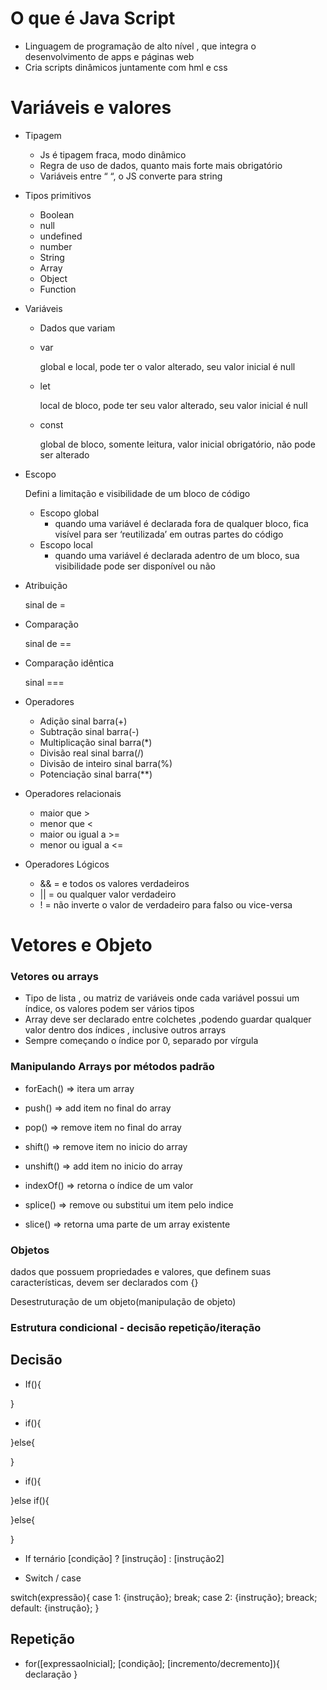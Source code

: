 # **O que é Java Script**

- Linguagem de programação de alto nível , que integra o desenvolvimento de apps e páginas web
- Cria scripts dinâmicos juntamente com hml e css

# **Variáveis e valores**

- Tipagem
    - Js é tipagem fraca, modo dinâmico
    - Regra de uso de dados, quanto mais forte mais obrigatório
    - Variáveis entre “ “, o JS converte para string
- Tipos primitivos
    - Boolean
    - null
    - undefined
    - number
    - String
    - Array
    - Object
    - Function
    
- Variáveis
    - Dados que variam
    - var
        
        global e local, pode ter o valor alterado, seu valor inicial é null
        
    - let
        
        local de bloco, pode ter seu valor alterado, seu valor inicial é null
        
    - const
        
        global de bloco, somente leitura, valor inicial obrigatório, não pode ser alterado
        
    
- Escopo
    
    Defini a limitação e visibilidade de um bloco de código
    
    - Escopo global
        - quando uma variável é declarada fora de qualquer bloco, fica visível para ser ‘reutilizada’ em outras partes do código
    - Escopo local
        - quando uma variável é declarada adentro de um bloco, sua visibilidade pode ser disponível ou não
    
- Atribuição
    
    sinal de = 
    
- Comparação
    
    sinal de ==
    
- Comparação idêntica
    
    sinal ===
    
- Operadores
    - Adição  sinal barra(+)
    - Subtração  sinal barra(-)
    - Multiplicação  sinal barra(*)
    - Divisão real sinal barra(/)
    - Divisão de inteiro  sinal barra(%)
    - Potenciação  sinal barra(**)

- Operadores relacionais
    - maior que >
    - menor que <
    - maior ou igual a >=
    - menor ou igual a <=

- Operadores Lógicos
    - && = e todos os valores verdadeiros
    - || = ou qualquer valor verdadeiro
    - ! = não inverte o valor de verdadeiro para falso ou vice-versa


# **Vetores e Objeto**

### Vetores ou arrays

- Tipo de lista , ou matriz de variáveis onde cada variável possui um índice, os valores podem ser vários tipos
- Array deve ser declarado entre colchetes ,podendo guardar qualquer valor dentro dos índices , inclusive outros arrays
- Sempre começando o índice por 0, separado por vírgula

### Manipulando Arrays por métodos padrão

- forEach() ⇒ itera um array

- push() ⇒ add item no final do array

- pop() ⇒ remove item no final do array

- shift() ⇒ remove item no inicio do array

- unshift() ⇒ add item no inicio do array

- indexOf() ⇒ retorna o índice de um valor

- splice() ⇒ remove ou substitui um item pelo indice

- slice() ⇒ retorna uma parte de um array existente


### Objetos
dados que possuem propriedades e valores, que definem suas características, devem ser declarados com {}

Desestruturação de um objeto(manipulação de objeto)

### **Estrutura condicional - decisão repetição/iteração**


## Decisão

- If(){

}

- if(){

}else{

}

- if(){

}else if(){


}else{


}

- If ternário
[condição] ? [instrução] : [instrução2]

- Switch / case

switch(expressão){
    case 1:
        {instrução};
        break;
    case 2:
        {instrução};
        breack;
    default:
        {instrução};
}

## Repetição

- for([expressaoInicial]; [condição]; [incremento/decremento]){
    declaração
}
